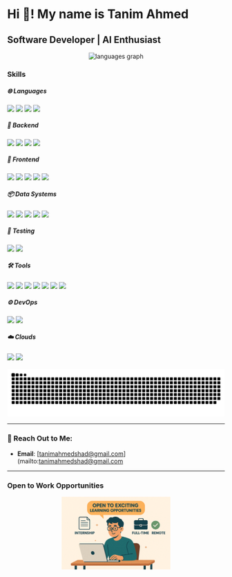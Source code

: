 # Hi 👋! My name is Tanim Ahmed


## Software Developer | AI Enthusiast 



<div align="center">
  <img src="https://github-readme-stats.vercel.app/api/top-langs?username=OG-Tanim&locale=en&hide_title=false&layout=compact&card_width=320&langs_count=5&theme=dracula&hide_border=false" height="150" alt="languages graph"  />
</div>

<h3> Skills </h3>

<div align="left">

  <h5>🌐 Languages</h5>
  <img src="https://img.shields.io/badge/javascript-%23323330.svg?style=for-the-badge&logo=javascript&logoColor=%23F7DF1E" />
  <img src="https://img.shields.io/badge/-TypeScript-blue?style=for-the-badge&logo=typescript" />
  <img src="https://img.shields.io/badge/-Python-white?style=for-the-badge&logo=python" />
  <img src="https://img.shields.io/badge/-Bash-black?style=for-the-badge&logo=gnubash" />

  <h5>🧠 Backend</h5>
  <img src="https://img.shields.io/badge/-Node.js-green?style=for-the-badge&logo=node.js" />
  <img src="https://img.shields.io/badge/-Express.js-lightgrey?style=for-the-badge&logo=express" />
  <img src="https://img.shields.io/badge/-Flask-black?style=for-the-badge&logo=flask" />
  <img src="https://img.shields.io/badge/-JWT-white?style=for-the-badge&logo=json-web-tokens" />

  <h5>🎨 Frontend</h5>
  <img src="https://img.shields.io/badge/-React-blue?style=for-the-badge&logo=react" />
  <img src="https://img.shields.io/badge/-Vue.js-green?style=for-the-badge&logo=vue.js" />
  <img src="https://img.shields.io/badge/-Tailwind_CSS-lightblue?style=for-the-badge&logo=tailwind-css" />
  <img src="https://img.shields.io/badge/-Material_UI-darkblue?style=for-the-badge&logo=mui" />
  <img src="https://img.shields.io/badge/-Next.js-black?style=for-the-badge&logo=next.js" />

  <h5>📦 Data Systems</h5>
  <img src="https://img.shields.io/badge/-MongoDB-green?style=for-the-badge&logo=mongodb" />
  <img src="https://img.shields.io/badge/-Mongoose-orange?style=for-the-badge&logo=mongoose" />
  <img src="https://img.shields.io/badge/-PostgreSQL-blue?style=for-the-badge&logo=postgresql" />
  <img src="https://img.shields.io/badge/-MySQL-blue?style=for-the-badge&logo=mysql" />
  <img src="https://img.shields.io/badge/-Firebase-orange?style=for-the-badge&logo=firebase" />

  <h5>🧪 Testing</h5>
  <img src="https://img.shields.io/badge/-Testcontainer-darkblue?style=for-the-badge&logo=testcontainers" />
  <img src="https://img.shields.io/badge/-Testify-orange?style=for-the-badge&logo=testify" />

  <h5>🛠️ Tools</h5>
  <img src="https://img.shields.io/badge/-Git-orange?style=for-the-badge&logo=git" />
  <img src="https://img.shields.io/badge/-Docker-blue?style=for-the-badge&logo=docker" />
  <img src="https://img.shields.io/badge/-Kubernetes-lightblue?style=for-the-badge&logo=kubernetes" />
  <img src="https://img.shields.io/badge/-HashiCorp_Vault-black?style=for-the-badge&logo=vault" />
  <img src="https://img.shields.io/badge/-Axios-darkblue?style=for-the-badge&logo=axios" />
  <img src="https://img.shields.io/badge/-Stripe-purple?style=for-the-badge&logo=stripe" />
  <img src="https://img.shields.io/badge/-CORS-lightgrey?style=for-the-badge&logo=cors" />

  <h5>⚙️ DevOps</h5>
  <img src="https://img.shields.io/badge/-Terraform-5c4ee5?style=for-the-badge&logo=terraform" />
  <img src="https://img.shields.io/badge/-GitHub_Workflow-black?style=for-the-badge&logo=githubactions" />

  <h5>☁️ Clouds</h5>
  <img src="https://img.shields.io/badge/-Azure_Cloud_Service-lightblue?style=for-the-badge&logo=microsoftazure" />
  <img src="https://img.shields.io/badge/-Azure_Kubernetes_Service-blue?style=for-the-badge&logo=azurekubernetesservice" />

</div>

<br clear="both">

<div align="center">
    <img src="https://raw.githubusercontent.com/platane/snk/output/github-contribution-grid-snake-dark.svg" alt="Profile Image" />
  </div>

---

### 📮 Reach Out to Me: 
- **Email**: [tanimahmedshad@gmail.com](mailto:tanimahmedshad@gmail.com

---

<h3>Open to Work Opportunities</h3>
<div align="center">
    <img style= "width: 50%;" src="https://github.com/OG-Tanim/OG-Tanim/blob/c33c82c22414f899744737c8a8cfe08b2ce591d6/bc44aec1-8dec-4eac-b8d3-50c3531a58fc%20(1).png" alt="Generated Image" />
  </div>




